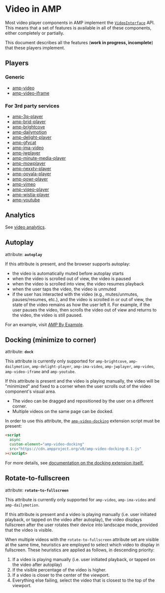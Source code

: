 # Video in AMP

Most video player components in AMP implement the [`VideoInterface`](https://github.com/ampproject/amphtml/blob/main/src/video-interface.js) API. This means
that a set of features is available in all of these components, either completely
or partially.

This document describes all the features (**work in progress, incomplete**) that
these players implement.

## Players

### Generic

-   [amp-video](https://amp.dev/documentation/components/amp-video)
-   [amp-video-iframe](https://amp.dev/documentation/components/amp-video-iframe)

### For 3rd party services

<!--
  The following list is generated automatically:

    amp check-video-interface-list --fix

  Link check disabled to allow new extensions added in a pull request.
-->

<!-- markdown-link-check-disable -->

-   [amp-3q-player](https://amp.dev/documentation/components/amp-3q-player)
-   [amp-brid-player](https://amp.dev/documentation/components/amp-brid-player)
-   [amp-brightcove](https://amp.dev/documentation/components/amp-brightcove)
-   [amp-dailymotion](https://amp.dev/documentation/components/amp-dailymotion)
-   [amp-delight-player](https://amp.dev/documentation/components/amp-delight-player)
-   [amp-gfycat](https://amp.dev/documentation/components/amp-gfycat)
-   [amp-ima-video](https://amp.dev/documentation/components/amp-ima-video)
-   [amp-jwplayer](https://amp.dev/documentation/components/amp-jwplayer)
-   [amp-minute-media-player](https://amp.dev/documentation/components/amp-minute-media-player)
-   [amp-mowplayer](https://amp.dev/documentation/components/amp-mowplayer)
-   [amp-nexxtv-player](https://amp.dev/documentation/components/amp-nexxtv-player)
-   [amp-ooyala-player](https://amp.dev/documentation/components/amp-ooyala-player)
-   [amp-powr-player](https://amp.dev/documentation/components/amp-powr-player)
-   [amp-vimeo](https://amp.dev/documentation/components/amp-vimeo)
-   [amp-viqeo-player](https://amp.dev/documentation/components/amp-viqeo-player)
-   [amp-wistia-player](https://amp.dev/documentation/components/amp-wistia-player)
-   [amp-youtube](https://amp.dev/documentation/components/amp-youtube)

<!-- markdown-link-check-enable -->

<a id="analytics"></a>

## Analytics

See [video analytics](https://github.com/ampproject/amphtml/blob/main/extensions/amp-analytics/amp-video-analytics.md).

<a id="autoplay"></a>

## Autoplay

attribute: **`autoplay`**

If this attribute is present, and the browser supports autoplay:

-   the video is automatically muted before autoplay starts
-   when the video is scrolled out of view, the video is paused
-   when the video is scrolled into view, the video resumes playback
-   when the user taps the video, the video is unmuted
-   if the user has interacted with the video (e.g., mutes/unmutes, pauses/resumes, etc.), and the video is scrolled in or out of view, the state of the video remains as how the user left it. For example, if the user pauses the video, then scrolls the video out of view and returns to the video, the video is still paused.

For an example, visit [AMP By Example](https://amp.dev/documentation/examples/components/amp-video/#autoplay).

<a id="docking"></a>

## Docking (minimize to corner)

attribute: **`dock`**

This attribute is currently only supported for `amp-brightcove`, `amp-dailymotion`, `amp-delight-player`, `amp-ima-video`, `amp-jwplayer`, `amp-video`, `amp-video-iframe` and `amp-youtube`.

If this attribute is present and the video is playing manually, the video will
be "minimized" and fixed to a corner when the user scrolls out of the video
component's visual area.

-   The video can be dragged and repositioned by the user on a different corner.
-   Multiple videos on the same page can be docked.

In order to use this attribute, the [`amp-video-docking`](https://amp.dev/documentation/components/amp-video-docking)
extension script must be present:

```html
<script
  async
  custom-element="amp-video-docking"
  src="https://cdn.ampproject.org/v0/amp-video-docking-0.1.js"
></script>
```

For more details, see [documentation on the docking extension itself.](https://amp.dev/documentation/components/amp-video-docking)

<a id="rotate-to-fullscreen"></a>

## Rotate-to-fullscreen

attribute: **`rotate-to-fullscreen`**

This attribute is currently only supported for `amp-video`, `amp-ima-video` and `amp-dailymotion`.

If this attribute is present and a video is playing manually (i.e. user initiated playback, or tapped on the video after autoplay), the video displays fullscreen after the user rotates their device into landscape mode, provided that the video is visible.

When multiple videos with the `rotate-to-fullscreen` attribute set are visible
at the same time, heuristics are employed to select which video to display in
fullscreen. These heuristics are applied as follows, in descending priority:

1. If a video is playing manually (i.e. user initiated playback, or tapped on the video after autoplay)
2. If the visible percentage of the video is higher.
3. If a video is closer to the center of the viewport.
4. Everything else failing, select the video that is closest to the top of the
   viewport.
